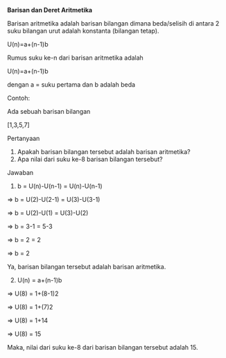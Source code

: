 **Barisan dan Deret Aritmetika**

Barisan aritmetika adalah barisan bilangan dimana beda/selisih di antara 2 suku bilangan urut adalah konstanta (bilangan tetap).

U(n)=a+(n-1)b

Rumus suku ke-n dari barisan aritmetika adalah

U(n)=a+(n-1)b

dengan a = suku pertama dan b adalah beda

Contoh:

Ada sebuah barisan bilangan

[1,3,5,7]

Pertanyaan



1. Apakah barisan bilangan tersebut adalah barisan aritmetika?
2. Apa nilai dari suku ke-8 barisan bilangan tersebut?

Jawaban



1. b = U(n)-U(n-1) = U(n)-U(n-1)

=> b = U(2)-U(2-1) = U(3)-U(3-1)

=> b = U(2)-U(1) = U(3)-U(2)

=> b = 3-1 = 5-3

=> b = 2 = 2

=> b = 2

Ya, barisan bilangan tersebut adalah barisan aritmetika.



2. U(n) = a+(n-1)b

=> U(8) = 1+(8-1)2

=> U(8) = 1+(7)2

=> U(8) = 1+14

=> U(8) = 15

Maka, nilai dari suku ke-8 dari barisan bilangan tersebut adalah 15.
